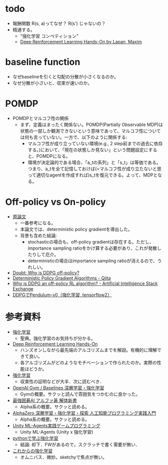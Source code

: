 # todo
* 報酬関数 R(s, a)ってなぜ？ R(s') じゃないの？
* 精通する。
    * "強化学習 コンペティション"
    * [Deep Reinforcement Learning Hands-On by Lapan, Maxim](https://www.amazon.co.jp/dp/B07ZKDLZCR/)




# baseline function
* なぜbaselineを引くと勾配の分散が小さくなるのか。
* なぜ分散が小さいと、収束が速いのか。





# POMDP
* POMDPとマルコフ性の関係
    - まず、定義はまったく関係ない。POMDP(Partially Observable MDP)は状態の一部しか観測できないという意味であって、マルコフ性については何も言っていない。一方で、以下のように関係する:
        - マルコフ性が成り立っていない環境(e.g., 2 step前までの過去に依存する。)において、「現在の状態しか見ない」という問題設定にすると、POMDPになる。
        - 環境が決定論的である場合、「a_tの系列」と「s_t」は等価である。つまり、a_tを全て記憶しておけば(=マルコフ性が成り立たないと思って適切なagentを作成すれば)s_tを復元できる。よって、MDPとなる。


# Off-policy vs On-policy
* [原論文](http://proceedings.mlr.press/v32/silver14.pdf)
    - 一番参考になる。
    - 本論文では、deterministic policy gradientを導出した。
    - 背景も含めた結論:
        - stochasticの場合も、off-policy gradientは存在する。ただし、importance sampling ratioをかけ算する必要があり、これが発散したりして厄介。
        - deterministicの場合はimportance sampling ratioが消えるので、うれしい。
* [Doubt: Why is DDPG off-policy?](https://www.reddit.com/r/reinforcementlearning/comments/9dhga2/doubt_why_is_ddpg_offpolicy_is_it_because_they/)
* [Deterministic Policy Gradient Algorithms - Qiita](https://qiita.com/ku2482/items/7fd5fb65666328209ace)
* [Why is DDPG an off-policy RL algorithm? - Artificial Intelligence Stack Exchange](https://ai.stackexchange.com/questions/20773/why-is-ddpg-an-off-policy-rl-algorithm)
* [DDPGでPendulum-v0（強化学習, tensorflow2）](https://horomary.hatenablog.com/entry/2020/06/26/003806)




# 参考資料
* [強化学習](https://www.amazon.co.jp/dp/4627826613/)
    - 聖典。強化学習のお気持ちが分かる。
* [Deep Reinforcement Learning Hands-On](https://www.amazon.co.jp/gp/product/B07ZKDLZCR/)
    - ハンズオンしながら最先端のアルゴリズムまでを解説。有機的に理解できて良い。
    - 各アルゴリズムがどのようなモチベーションで作られたのか。実際の性能はどうか。
* [強化学習](https://www.amazon.co.jp/dp/B07XJXMQGD/)
    - 収束性の証明などが大半．次に読むべき．
* [OpenAI Gym / Baselines 深層学習・強化学習](https://www.amazon.co.jp/dp/4862464726/)
    - Gymの概要。サクッと読んで雰囲気をつかむのに良かった。
* [最強囲碁AI アルファ碁 解体新書](https://www.amazon.co.jp/dp/B07F11T4CS/)
    - Alpha系の概要。サクッと読める。
* [AlphaZero 深層学習・強化学習・探索 人工知能プログラミング実践入門](https://www.amazon.co.jp/dp/4862464505/)
    - Alpha系の概要。サクッと読める。
* [Unity ML-Agents実践ゲームプログラミング](https://www.amazon.co.jp/dp/B08JBFXFQ9/)
    - Unity ML-Agents (Unity x 強化学習)
* [pythonで学ぶ強化学習](https://www.amazon.co.jp/dp/B082HNNGQG/)
    - 結論: 却下．FWがあるので，スクラッチで書く需要が無い．
* [これからの強化学習](https://www.amazon.co.jp/dp/4627880316/)
    - オムニバス．微妙。sketchyで焦点が無い。
